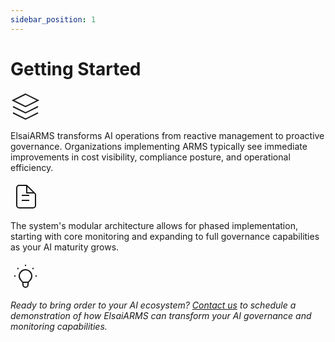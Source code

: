 ```yaml
---
sidebar_position: 1
---
```


# Getting Started

<div className="content-section">
  <div className="content-card">
    <div className="card-icon">
      <svg width="48" height="48" viewBox="0 0 24 24" fill="none" xmlns="http://www.w3.org/2000/svg">
        <path d="M12 2L2 7L12 12L22 7L12 2Z" stroke="currentColor" strokeWidth="2" strokeLinecap="round" strokeLinejoin="round"/>
        <path d="M2 17L12 22L22 17" stroke="currentColor" strokeWidth="2" strokeLinecap="round" strokeLinejoin="round"/>
        <path d="M2 12L12 17L22 12" stroke="currentColor" strokeWidth="2" strokeLinecap="round" strokeLinejoin="round"/>
      </svg>
    </div>
    <p className="feature-text">
      ElsaiARMS transforms AI operations from reactive management to proactive governance. Organizations implementing ARMS typically see immediate improvements in cost visibility, compliance posture, and operational efficiency.
    </p>
  </div>

  <div className="content-card">
    <div className="card-icon">
      <svg width="48" height="48" viewBox="0 0 24 24" fill="none" xmlns="http://www.w3.org/2000/svg">
        <path d="M9 11H15M9 15H15M17 21H7C5.89543 21 5 20.1046 5 19V5C5 3.89543 5.89543 3 7 3H12.5858C12.851 3 13.1054 3.10536 13.2929 3.29289L19.7071 9.70711C19.8946 9.89464 20 10.149 20 10.4142V19C20 20.1046 19.1046 21 18 21H17Z" stroke="currentColor" strokeWidth="2" strokeLinecap="round" strokeLinejoin="round"/>
        <path d="M13 3V9H19" stroke="currentColor" strokeWidth="2" strokeLinecap="round" strokeLinejoin="round"/>
      </svg>
    </div>
    <p className="feature-text">
      The system's modular architecture allows for phased implementation, starting with core monitoring and expanding to full governance capabilities as your AI maturity grows.
    </p>
  </div>

  <div className="content-card highlight">
    <div className="card-icon">
      <svg width="48" height="48" viewBox="0 0 24 24" fill="none" xmlns="http://www.w3.org/2000/svg">
        <path d="M9.663 17h4.673M12 3v1m6.364 1.636l-.707.707M21 12h-1M4 12H3m3.343-5.657l-.707-.707m2.828 9.9a5 5 0 117.072 0l-.548.547A3.374 3.374 0 0014 18.469V19a2 2 0 11-4 0v-.531c0-.895-.356-1.754-.988-2.386l-.548-.547z" stroke="currentColor" strokeWidth="2" strokeLinecap="round" strokeLinejoin="round"/>
      </svg>
    </div>
    <p className="feature-text">
      <em>Ready to bring order to your AI ecosystem? <a href="#" className="cta-link">Contact us</a> to schedule a demonstration of how ElsaiARMS can transform your AI governance and monitoring capabilities.</em>
    </p>
  </div>
</div>

<style>{`
  .getting-started-hero {
    background: linear-gradient(135deg, var(--ifm-color-primary) 0%, var(--ifm-color-primary-light) 100%);
    color: white;
    padding: 3rem 2rem;
    margin: -2rem -2rem 2rem -2rem;
    border-radius: 0 0 1rem 1rem;
    text-align: center;
  }

  .hero-content {
    max-width: 800px;
    margin: 0 auto;
  }

  .main-title {
    font-size: 3rem;
    font-weight: 700;
    margin: 0 0 1rem 0;
    color: white;
  }

  .hero-subtitle {
    font-size: 1.25rem;
    opacity: 0.9;
    font-weight: 300;
  }

  .content-section {
    max-width: 900px;
    margin: 0 auto;
  }

  .content-card {
    background: white;
    border: 1px solid #e1e5e9;
    border-radius: 12px;
    padding: 2rem;
    margin-bottom: 1.5rem;
    box-shadow: 0 2px 8px rgba(0, 0, 0, 0.06);
    transition: all 0.3s ease;
    position: relative;
  }

  .content-card:hover {
    transform: translateY(-2px);
    box-shadow: 0 4px 16px rgba(0, 0, 0, 0.12);
    border-color: var(--ifm-color-primary-light);
  }

  .content-card.highlight {
    background: linear-gradient(135deg, #f8f9ff 0%, #f0f4ff 100%);
    border-color: var(--ifm-color-primary);
    box-shadow: 0 4px 20px rgba(6, 23, 95, 0.1);
  }

  .card-icon {
    color: var(--ifm-color-primary);
    margin-bottom: 1.5rem;
    display: flex;
    align-items: center;
    justify-content: center;
  }

  .card-icon svg {
    transition: transform 0.3s ease;
  }

  .content-card:hover .card-icon svg {
    transform: scale(1.1);
  }

  .feature-text {
    font-size: 1.1rem;
    line-height: 1.7;
    color: #2c3e50;
    margin: 0;
    font-weight: 400;
  }

  .cta-link {
    color: var(--ifm-color-primary);
    text-decoration: none;
    font-weight: 600;
    border-bottom: 2px solid var(--ifm-color-primary);
    transition: all 0.3s ease;
  }

  .cta-link:hover {
    color: var(--ifm-color-primary-dark);
    border-bottom-color: var(--ifm-color-primary-dark);
  }

  /* Dark theme adjustments */
  [data-theme='dark'] .content-card {
    background: #1a1a1a;
    border-color: #333;
    color: #e1e1e1;
  }

  [data-theme='dark'] .content-card.highlight {
    background: linear-gradient(135deg, #1a1a2e 0%, #16213e 100%);
    border-color: var(--ifm-color-primary-light);
  }

  [data-theme='dark'] .feature-text {
    color: #e1e1e1;
  }

  [data-theme='dark'] .getting-started-hero {
    background: linear-gradient(135deg, var(--ifm-color-primary-dark) 0%, var(--ifm-color-primary) 100%);
  }

  /* Responsive design */
  @media (max-width: 768px) {
    .getting-started-hero {
      padding: 2rem 1rem;
      margin: -1rem -1rem 1.5rem -1rem;
    }

    .main-title {
      font-size: 2.5rem;
    }

    .hero-subtitle {
      font-size: 1.1rem;
    }

    .content-card {
      padding: 1.5rem;
      margin-bottom: 1rem;
    }

    .card-icon {
      margin-bottom: 1rem;
    }

    .card-icon svg {
      width: 40px;
      height: 40px;
    }
  }
`}</style>